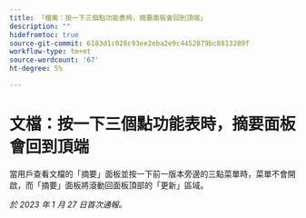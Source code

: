 ```yaml
---
title: 「檔案：按一下三個點功能表時，摘要面板會回到頂端」
description: ""
hidefromtoc: true
source-git-commit: 6183d1c028c93ee2eba2e9c4452879bc8813289f
workflow-type: tm+mt
source-wordcount: '67'
ht-degree: 5%

---
```



# 文檔：按一下三個點功能表時，摘要面板會回到頂端

當用戶查看文檔的「摘要」面板並按一下前一版本旁邊的三點菜單時，菜單不會開啟，而「摘要」面板將滾動回面板頂部的「更新」區域。

_於 2023 年 1 月 27 日首次通報。_

